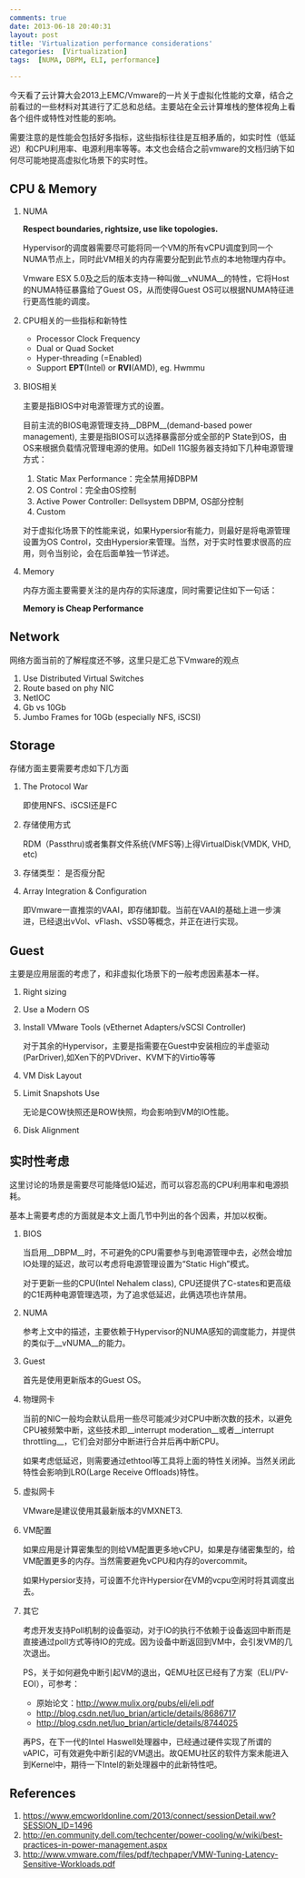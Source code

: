 ```yaml
---
comments: true
date: 2013-06-18 20:40:31
layout: post
title: 'Virtualization performance considerations'
categories:  [Virtualization]
tags:  [NUMA, DBPM, ELI, performance]

---
```


今天看了云计算大会2013上EMC/Vmware的一片关于虚拟化性能的文章，结合之前看过的一些材料对其进行了汇总和总结。主要站在全云计算堆栈的整体视角上看各个组件或特性对性能的影响。

需要注意的是性能会包括好多指标，这些指标往往是互相矛盾的，如实时性（低延迟）和CPU利用率、电源利用率等等。本文也会结合之前vmware的文档归纳下如何尽可能地提高虚拟化场景下的实时性。


## CPU & Memory

1. NUMA

	__Respect boundaries, rightsize, use like topologies.__

	Hypervisor的调度器需要尽可能将同一个VM的所有vCPU调度到同一个NUMA节点上，同时此VM相关的内存需要分配到此节点的本地物理内存中。

	Vmware ESX 5.0及之后的版本支持一种叫做__vNUMA__的特性，它将Host的NUMA特征暴露给了Guest OS，从而使得Guest OS可以根据NUMA特征进行更高性能的调度。

2. CPU相关的一些指标和新特性

	* Processor Clock Frequency
	* Dual or Quad Socket
	* Hyper-threading (=Enabled)
	* Support __EPT__(Intel) or __RVI__(AMD), eg. Hwmmu
	
3. BIOS相关

	主要是指BIOS中对电源管理方式的设置。
	
	<!--more-->
	
	目前主流的BIOS电源管理支持__DBPM__(demand-based power management), 主要是指BIOS可以选择暴露部分或全部的P State到OS，由OS来根据负载情况管理电源的使用。如Dell 11G服务器支持如下几种电源管理方式：
	1. Static Max Performance：完全禁用掉DBPM
	2. OS Control：完全由OS控制
	3. Active Power Controller: Dellsystem DBPM, OS部分控制
	4. Custom
	
	对于虚拟化场景下的性能来说，如果Hypersior有能力，则最好是将电源管理设置为OS Control，交由Hypersior来管理。当然，对于实时性要求很高的应用，则令当别论，会在后面单独一节详述。
	
4. Memory

	内存方面主要需要关注的是内存的实际速度，同时需要记住如下一句话：
	
	__Memory is Cheap Performance__


## Network


网络方面当前的了解程度还不够，这里只是汇总下Vmware的观点

1. Use Distributed Virtual Switches
2. Route based on phy NIC
3. NetIOC
4. Gb vs 10Gb
5. Jumbo Frames for 10Gb (especially NFS, iSCSI)


## Storage

存储方面主要需要考虑如下几方面

1. The Protocol War

	即使用NFS、iSCSI还是FC
	
2. 存储使用方式

	RDM（Passthru)或者集群文件系统(VMFS等)上得VirtualDisk(VMDK, VHD, etc)
	
3. 存储类型： 是否瘦分配

4. Array Integration & Configuration

	即Vmware一直推崇的VAAI，即存储卸载。当前在VAAI的基础上进一步演进，已经退出vVol、vFlash、vSSD等概念，并正在进行实现。
	
## Guest

主要是应用层面的考虑了，和非虚拟化场景下的一般考虑因素基本一样。

1. Right sizing

2. Use a Modern OS

3. Install VMware Tools (vEthernet Adapters/vSCSI Controller)

	对于其余的Hypervisor，主要是指需要在Guest中安装相应的半虚驱动(ParDriver),如Xen下的PVDriver、KVM下的Virtio等等

4. VM Disk Layout

5. Limit Snapshots Use

	无论是COW快照还是ROW快照，均会影响到VM的IO性能。
 
6. Disk Alignment

## 实时性考虑

这里讨论的场景是需要尽可能降低IO延迟，而可以容忍高的CPU利用率和电源损耗。

基本上需要考虑的方面就是本文上面几节中列出的各个因素，并加以权衡。

1. BIOS

    当启用__DBPM__时，不可避免的CPU需要参与到电源管理中去，必然会增加IO处理的延迟，故可以考虑将电源管理设置为“Static High”模式。

    对于更新一些的CPU(Intel Nehalem class), CPU还提供了C-states和更高级的C1E两种电源管理选项，为了追求低延迟，此俩选项也许禁用。

2. NUMA

    参考上文中的描述，主要依赖于Hypervisor的NUMA感知的调度能力，并提供的类似于__vNUMA__的能力。

3. Guest

    首先是使用更新版本的Guest OS。

4. 物理网卡

    当前的NIC一般均会默认启用一些尽可能减少对CPU中断次数的技术，以避免CPU被频繁中断，这些技术即__interrupt moderation__或者__interrupt throttling__，它们会对部分中断进行合并后再中断CPU。

    如果考虑低延迟，则需要通过ethtool等工具将上面的特性关闭掉。当然关闭此特性会影响到LRO(Large Receive Offloads)特性。

5. 虚拟网卡

    VMware是建议使用其最新版本的VMXNET3.

6. VM配置

    如果应用是计算密集型的则给VM配置更多地vCPU，如果是存储密集型的，给VM配置更多的内存。当然需要避免vCPU和内存的overcommit。

    如果Hypersior支持，可设置不允许Hypersior在VM的vcpu空闲时将其调度出去。

7. 其它

    考虑开发支持Poll机制的设备驱动，对于IO的执行不依赖于设备返回中断而是直接通过poll方式等待IO的完成。因为设备中断返回到VM中，会引发VM的几次退出。

    PS，关于如何避免中断引起VM的退出，QEMU社区已经有了方案（ELI/PV-EOI），可参考：
    * 原始论文：http://www.mulix.org/pubs/eli/eli.pdf
    * http://blog.csdn.net/luo_brian/article/details/8686717
    * http://blog.csdn.net/luo_brian/article/details/8744025

    再PS，在下一代的Intel Haswell处理器中，已经通过硬件实现了所谓的vAPIC，可有效避免中断引起的VM退出。故QEMU社区的软件方案未能进入到Kernel中，期待一下Intel的新处理器中的此新特性吧。


## References

1. https://www.emcworldonline.com/2013/connect/sessionDetail.ww?SESSION_ID=1496
2. http://en.community.dell.com/techcenter/power-cooling/w/wiki/best-practices-in-power-management.aspx
3. http://www.vmware.com/files/pdf/techpaper/VMW-Tuning-Latency-Sensitive-Workloads.pdf
